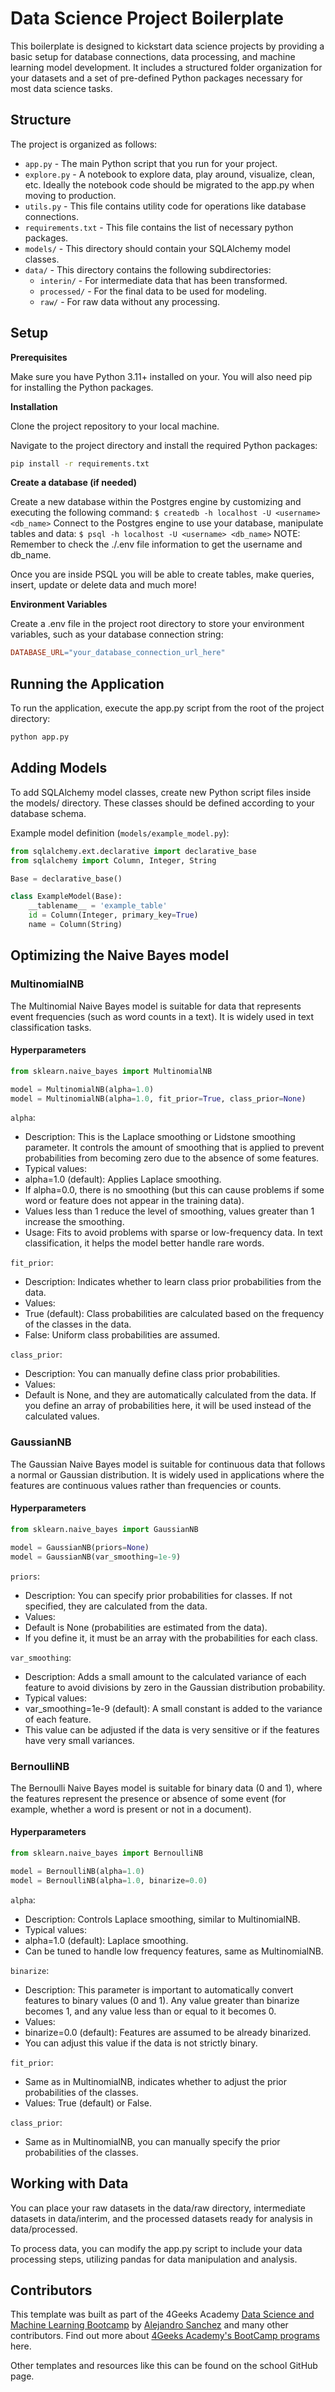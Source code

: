 # Data Science Project Boilerplate

This boilerplate is designed to kickstart data science projects by providing a basic setup for database connections, data processing, and machine learning model development. It includes a structured folder organization for your datasets and a set of pre-defined Python packages necessary for most data science tasks.

## Structure

The project is organized as follows:

- `app.py` - The main Python script that you run for your project.
- `explore.py` - A notebook to explore data, play around, visualize, clean, etc. Ideally the notebook code should be migrated to the app.py when moving to production.
- `utils.py` - This file contains utility code for operations like database connections.
- `requirements.txt` - This file contains the list of necessary python packages.
- `models/` - This directory should contain your SQLAlchemy model classes.
- `data/` - This directory contains the following subdirectories:
  - `interin/` - For intermediate data that has been transformed.
  - `processed/` - For the final data to be used for modeling.
  - `raw/` - For raw data without any processing.
 
    
## Setup

**Prerequisites**

Make sure you have Python 3.11+ installed on your. You will also need pip for installing the Python packages.

**Installation**

Clone the project repository to your local machine.

Navigate to the project directory and install the required Python packages:

```bash
pip install -r requirements.txt
```

**Create a database (if needed)**

Create a new database within the Postgres engine by customizing and executing the following command: `$ createdb -h localhost -U <username> <db_name>`
Connect to the Postgres engine to use your database, manipulate tables and data: `$ psql -h localhost -U <username> <db_name>`
NOTE: Remember to check the ./.env file information to get the username and db_name.

Once you are inside PSQL you will be able to create tables, make queries, insert, update or delete data and much more!

**Environment Variables**

Create a .env file in the project root directory to store your environment variables, such as your database connection string:

```makefile
DATABASE_URL="your_database_connection_url_here"
```

## Running the Application

To run the application, execute the app.py script from the root of the project directory:

```bash
python app.py
```

## Adding Models

To add SQLAlchemy model classes, create new Python script files inside the models/ directory. These classes should be defined according to your database schema.

Example model definition (`models/example_model.py`):

```py
from sqlalchemy.ext.declarative import declarative_base
from sqlalchemy import Column, Integer, String

Base = declarative_base()

class ExampleModel(Base):
    __tablename__ = 'example_table'
    id = Column(Integer, primary_key=True)
    name = Column(String)

```

## Optimizing the Naive Bayes model

### MultinomialNB

The Multinomial Naive Bayes model is suitable for data that represents event frequencies (such as word counts in a text). It is widely used in text classification tasks.

#### **Hyperparameters**

```py
from sklearn.naive_bayes import MultinomialNB

model = MultinomialNB(alpha=1.0)
model = MultinomialNB(alpha=1.0, fit_prior=True, class_prior=None)

```

`alpha`:

- Description: This is the Laplace smoothing or Lidstone smoothing parameter. It controls the amount of smoothing that is applied to prevent probabilities from becoming zero due to the absence of some features.
- Typical values:
- alpha=1.0 (default): Applies Laplace smoothing.
- If alpha=0.0, there is no smoothing (but this can cause problems if some word or feature does not appear in the training data).
- Values ​​less than 1 reduce the level of smoothing, values ​​greater than 1 increase the smoothing.
- Usage: Fits to avoid problems with sparse or low-frequency data. In text classification, it helps the model better handle rare words.

`fit_prior`:

- Description: Indicates whether to learn class prior probabilities from the data.
- Values:
- True (default): Class probabilities are calculated based on the frequency of the classes in the data.
- False: Uniform class probabilities are assumed.

`class_prior`:

- Description: You can manually define class prior probabilities.
- Values:
- Default is None, and they are automatically calculated from the data. If you define an array of probabilities here, it will be used instead of the calculated values.

### GaussianNB

The Gaussian Naive Bayes model is suitable for continuous data that follows a normal or Gaussian distribution. It is widely used in applications where the features are continuous values ​​rather than frequencies or counts.

#### **Hyperparameters**

```py
from sklearn.naive_bayes import GaussianNB

model = GaussianNB(priors=None)
model = GaussianNB(var_smoothing=1e-9)

```

`priors`:

- Description: You can specify prior probabilities for classes. If not specified, they are calculated from the data.
- Values:
- Default is None (probabilities are estimated from the data).
- If you define it, it must be an array with the probabilities for each class.

`var_smoothing`:

- Description: Adds a small amount to the calculated variance of each feature to avoid divisions by zero in the Gaussian distribution probability.
- Typical values:
- var_smoothing=1e-9 (default): A small constant is added to the variance of each feature.
- This value can be adjusted if the data is very sensitive or if the features have very small variances.

### BernoulliNB

The Bernoulli Naive Bayes model is suitable for binary data (0 and 1), where the features represent the presence or absence of some event (for example, whether a word is present or not in a document).

#### **Hyperparameters**

```py
from sklearn.naive_bayes import BernoulliNB

model = BernoulliNB(alpha=1.0)
model = BernoulliNB(alpha=1.0, binarize=0.0)

```
`alpha`:

- Description: Controls Laplace smoothing, similar to MultinomialNB.
- Typical values:
- alpha=1.0 (default): Laplace smoothing.
- Can be tuned to handle low frequency features, same as MultinomialNB.

`binarize`:

- Description: This parameter is important to automatically convert features to binary values ​​(0 and 1). Any value greater than binarize becomes 1, and any value less than or equal to it becomes 0.
- Values:
- binarize=0.0 (default): Features are assumed to be already binarized.
- You can adjust this value if the data is not strictly binary.

`fit_prior`:

- Same as in MultinomialNB, indicates whether to adjust the prior probabilities of the classes.
- Values: True (default) or False.

`class_prior`:

- Same as in MultinomialNB, you can manually specify the prior probabilities of the classes.


## Working with Data

You can place your raw datasets in the data/raw directory, intermediate datasets in data/interim, and the processed datasets ready for analysis in data/processed.

To process data, you can modify the app.py script to include your data processing steps, utilizing pandas for data manipulation and analysis.

## Contributors

This template was built as part of the 4Geeks Academy [Data Science and Machine Learning Bootcamp](https://4geeksacademy.com/us/coding-bootcamps/datascience-machine-learning) by [Alejandro Sanchez](https://twitter.com/alesanchezr) and many other contributors. Find out more about [4Geeks Academy's BootCamp programs](https://4geeksacademy.com/us/programs) here.

Other templates and resources like this can be found on the school GitHub page.

